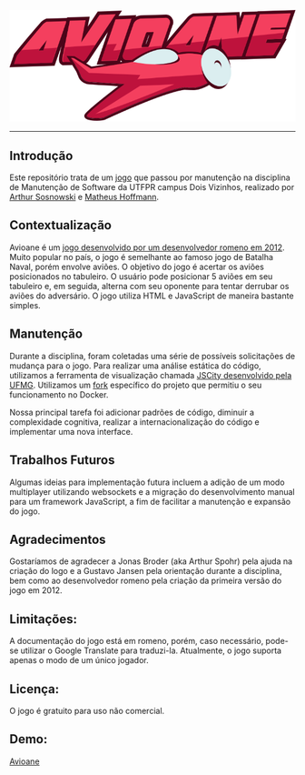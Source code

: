 ![Avioane](./assets/logo.svg)

-------

## Introdução

Este repositório trata de um [jogo](http://is7s.com/index2.html) que passou por manutenção na disciplina de Manutenção de Software da UTFPR campus Dois Vizinhos, realizado por [Arthur Sosnowski](https://github.com/Kastango) e [Matheus Hoffmann](https://github.com/mhoffnn/hfmnn).

## Contextualização

Avioane é um [jogo desenvolvido por um desenvolvedor romeno em 2012](https://github.com/campuscodi/Avioane). Muito popular no país, o jogo é semelhante ao famoso jogo de Batalha Naval, porém envolve aviões. O objetivo do jogo é acertar os aviões posicionados no tabuleiro. O usuário pode posicionar 5 aviões em seu tabuleiro e, em seguida, alterna com seu oponente para tentar derrubar os aviões do adversário. O jogo utiliza HTML e JavaScript de maneira bastante simples.

## Manutenção

Durante a disciplina, foram coletadas uma série de possíveis solicitações de mudança para o jogo. Para realizar uma análise estática do código, utilizamos a ferramenta de visualização chamada [JSCity desenvolvido pela UFMG](https://github.com/aserg-ufmg/JSCity). Utilizamos um [fork](https://github.com/togakangaroo/JSCity/tree/dockerize) específico do projeto que permitiu o seu funcionamento no Docker.

Nossa principal tarefa foi adicionar padrões de código, diminuir a complexidade cognitiva, realizar a internacionalização do código e implementar uma nova interface.

## Trabalhos Futuros

Algumas ideias para implementação futura incluem a adição de um modo multiplayer utilizando websockets e a migração do desenvolvimento manual para um framework JavaScript, a fim de facilitar a manutenção e expansão do jogo.

## Agradecimentos

Gostaríamos de agradecer a Jonas Broder (aka Arthur Spohr) pela ajuda na criação do logo e a Gustavo Jansen pela orientação durante a disciplina, bem como ao desenvolvedor romeno pela criação da primeira versão do jogo em 2012.

## Limitações:
A documentação do jogo está em romeno, porém, caso necessário, pode-se utilizar o Google Translate para traduzi-la. Atualmente, o jogo suporta apenas o modo de um único jogador.

## Licença:
O jogo é gratuito para uso não comercial.

## Demo:

[Avioane](https://mhoffnn.github.io/Avioane/)
